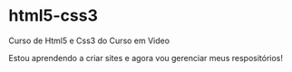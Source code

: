 # html5-css3
 Curso de Html5 e Css3 do Curso em Video

 Estou aprendendo a criar sites e agora vou gerenciar meus respositórios!
 

